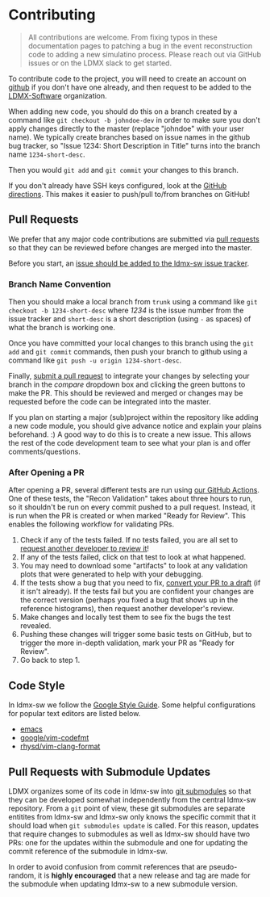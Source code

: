# Contributing

> All contributions are welcome. From fixing typos in these documentation pages to patching a bug in the event reconstruction code to adding a new simulatino process. Please reach out via GitHub issues or on the LDMX slack to get started.

To contribute code to the project, you will need to create an account on [github](https://github.com/) if you don't have one already, and then request to be added to the [LDMX-Software](https://github.com/orgs/LDMX-Software/) organization.

When adding new code, you should do this on a branch created by a command like `git checkout -b johndoe-dev` in order to make sure you don't apply changes directly to the master (replace "johndoe" with your user name).  We typically create branches based on issue names in the github bug tracker, so "Issue 1234: Short Description in Title" turns into the branch name `1234-short-desc`.

Then you would `git add` and `git commit` your changes to this branch.

If you don't already have SSH keys configured, look at the [GitHub directions](https://help.github.com/en/github/authenticating-to-github/generating-a-new-ssh-key-and-adding-it-to-the-ssh-agent). This makes it easier to push/pull to/from branches on GitHub!

## Pull Requests

We prefer that any major code contributions are submitted via [pull requests](https://help.github.com/articles/creating-a-pull-request/) so that they can be reviewed before changes are merged into the master.

Before you start, an [issue should be added to the ldmx-sw issue tracker](https://github.com/LDMXAnalysis/ldmx-sw/issues/new).

### Branch Name Convention
Then you should make a local branch from `trunk` using a command like `git checkout -b 1234-short-desc` where _1234_ is the issue number from the issue tracker and `short-desc` is a short description (using `-` as spaces) of what the branch is working one.

Once you have committed your local changes to this branch using the `git add` and `git commit` commands, then push your branch to github using a command like `git push -u origin 1234-short-desc`.

Finally, [submit a pull request](https://github.com/LDMX-Software/ldmx-sw/compare) to integrate your changes by selecting your branch in the _compare_ dropdown box and clicking the green buttons to make the PR.  This should be reviewed and merged or changes may be requested before the code can be integrated into the master.

If you plan on starting a major (sub)project within the repository like adding a new code module, you should give advance notice and explain your plains beforehand. :) A good way to do this is to create a new issue. This allows the rest of the code development team to see what your plan is and offer comments/questions.

### After Opening a PR
After opening a PR, several different tests are run using [our GitHub Actions](https://github.com/LDMX-Software/ldmx-sw/actions). One of these tests, the "Recon Validation" takes about three hours to run, so it shouldn't be run on every commit pushed to a pull request. Instead, it is run when the PR is created or when marked "Ready for Review". This enables the following workflow for validating PRs.

1. Check if any of the tests failed. If no tests failed, you are all set to [request another developer to review it](https://docs.github.com/en/github/collaborating-with-pull-requests/proposing-changes-to-your-work-with-pull-requests/requesting-a-pull-request-review)!
2. If any of the tests failed, click on that test to look at what happened.
3. You may need to download some "artifacts" to look at any validation plots that were generated to help with your debugging.
4. If the tests show a bug that you need to fix, [convert your PR to a draft](https://docs.github.com/en/github/collaborating-with-pull-requests/proposing-changes-to-your-work-with-pull-requests/changing-the-stage-of-a-pull-request#converting-a-pull-request-to-a-draft) (if it isn't already). If the tests fail but you are confident your changes are the correct version (perhaps you fixed a bug that shows up in the reference histograms), then request another developer's review.
5. Make changes and locally test them to see fix the bugs the test revealed.
6. Pushing these changes will trigger some basic tests on GitHub, but to trigger the more in-depth validation, mark your PR as "Ready for Review".
7. Go back to step 1.

## Code Style
In ldmx-sw we follow the [Google Style Guide](https://google.github.io/styleguide/cppguide.html). Some helpful configurations for popular text editors are listed below.

- [emacs](https://raw.githubusercontent.com/google/styleguide/gh-pages/google-c-style.el)
- [google/vim-codefmt](https://github.com/google/vim-codefmt)
- [rhysd/vim-clang-format](https://github.com/rhysd/vim-clang-format)

## Pull Requests with Submodule Updates
LDMX organizes some of its code in ldmx-sw into 
[git submodules](https://git-scm.com/book/en/v2/Git-Tools-Submodules) so that they
can be developed somewhat independently from the central ldmx-sw repository.
From a `git` point of view, these git submodules are separate entitites from
ldmx-sw and ldmx-sw only knows the specific commit that it should load when
`git submodules update` is called. For this reason, updates that require changes
to submodules as well as ldmx-sw should have two PRs: one for the updates within
the submodule and one for updating the commit reference of the submodule in 
ldmx-sw.

In order to avoid confusion from commit references that are pseudo-random, it
is **highly encouraged** that a new release and tag are made for the submodule
when updating ldmx-sw to a new submodule version.
